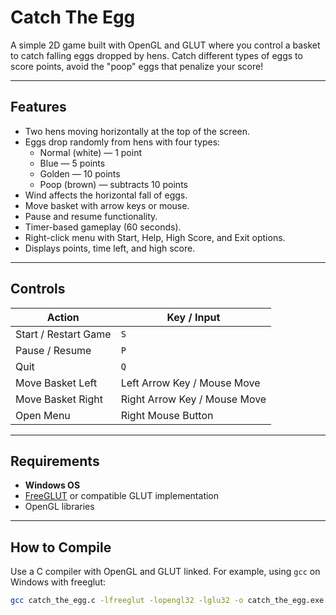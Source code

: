 # Catch The Egg

A simple 2D game built with OpenGL and GLUT where you control a basket to catch falling eggs dropped by hens. Catch different types of eggs to score points, avoid the "poop" eggs that penalize your score!

---

## Features

- Two hens moving horizontally at the top of the screen.
- Eggs drop randomly from hens with four types:
  - Normal (white) — 1 point
  - Blue — 5 points
  - Golden — 10 points
  - Poop (brown) — subtracts 10 points
- Wind affects the horizontal fall of eggs.
- Move basket with arrow keys or mouse.
- Pause and resume functionality.
- Timer-based gameplay (60 seconds).
- Right-click menu with Start, Help, High Score, and Exit options.
- Displays points, time left, and high score.

---

## Controls

| Action                 | Key / Input                  |
|------------------------|-----------------------------|
| Start / Restart Game   | `S`                         |
| Pause / Resume         | `P`                         |
| Quit                  | `Q`                         |
| Move Basket Left      | Left Arrow Key / Mouse Move  |
| Move Basket Right     | Right Arrow Key / Mouse Move |
| Open Menu             | Right Mouse Button           |

---

## Requirements

- **Windows OS**
- [FreeGLUT](http://freeglut.sourceforge.net/) or compatible GLUT implementation
- OpenGL libraries

---

## How to Compile

Use a C compiler with OpenGL and GLUT linked. For example, using `gcc` on Windows with freeglut:

```bash
gcc catch_the_egg.c -lfreeglut -lopengl32 -lglu32 -o catch_the_egg.exe
